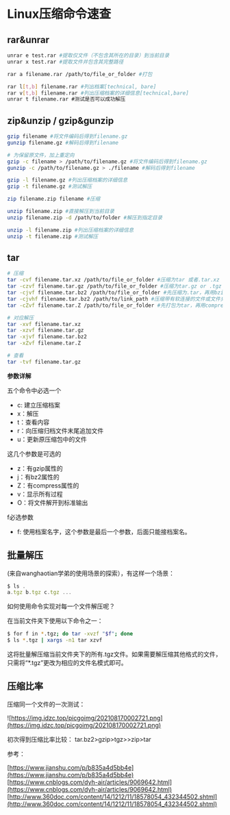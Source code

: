 # Linux压缩命令速查

<!--
Tags: 所有用户可食用
category: Linux奇技淫巧
create_date: October 2, 2021 3:30 PM
description: rar、zip、gzip、tar相关打包解压操作
-->

## rar&unrar

```bash
unrar e test.rar #提取仅文件（不包含其所在的目录）到当前目录
unrar x test.rar #提取文件并包含其完整路径

rar a filename.rar /path/to/file_or_folder #打包

rar l[t,b] filename.rar #列出档案[technical, bare]
rar v[t,b] filename.rar #列出压缩档案的详细信息[technical,bare]
unrar t filename.rar #测试是否可以成功解压
```

## zip&unzip / gzip&gunzip

```bash
gzip filename #将文件编码后得到filename.gz
gunzip filename.gz #解码后得到filename

# 为保留原文件，加上重定向
gzip -c filename > /path/to/filename.gz #将文件编码后得到filename.gz
gunzip -c /path/to/filename.gz > ./filename #解码后得到filename

gzip -l filename.gz #列出压缩档案的详细信息
gzip -t filename.gz #测试解压
```

```bash
zip filename.zip filename #压缩

unzip filename.zip #直接解压到当前目录
unzip filename.zip -d /path/to/folder #解压到指定目录

unzip -l filename.zip #列出压缩档案的详细信息
unzip -t filename.zip #测试解压
```

## tar

```bash
# 压缩
tar -cvf filename.tar.xz /path/to/file_or_folder #压缩为tar 或者.tar.xz
tar -czvf filename.tar.gz /path/to/file_or_folder #压缩为tar.gz or .tgz
tar -cjvf filename.tar.bz2 /path/to/file_or_folder #先压缩为.tar，再用bzip2压缩为.tar.bz2
tar -cjvhf filename.tar.bz2 /path/to/link_path #压缩带有软连接的文件或文件夹
tar -cZvf filename.tar.Z /path/to/file_or_folder #先打包为tar，再用compress(一般不自带该命令？)压缩，生成一个umcompress压缩过的包

# 对应解压
tar -xvf filename.tar.xz
tar -xzvf filename.tar.gz
tar -xjvf filename.tar.bz2
tar -xZvf filename.tar.Z

# 查看
tar -tvf filename.tar.gz
```

**参数详解**

五个命令中必选一个

- c: 建立压缩档案
- x：解压
- t：查看内容
- r：向压缩归档文件末尾追加文件
- u：更新原压缩包中的文件

这几个参数是可选的

- z：有gzip属性的
- j：有bz2属性的
- Z：有compress属性的
- v：显示所有过程
- O：将文件解开到标准输出

f必选参数

- f: 使用档案名字，这个参数是最后一个参数，后面只能接档案名。

## 批量解压

(来自wanghaotian学弟的使用场景的探索），有这样一个场景：

```jsx
$ ls .
a.tgz b.tgz c.tgz ...
```

如何使用命令实现对每一个文件解压呢？

在当前文件夹下使用以下命令之一：

```bash
$ for f in *.tgz; do tar -xvzf "$f"; done
$ ls *.tgz | xargs -n1 tar xzvf
```

这将批量解压缩当前文件夹下的所有.tgz文件。如果需要解压缩其他格式的文件，只需将“*.tgz”更改为相应的文件名模式即可。

## 压缩比率

压缩同一个文件的一次测试：

![https://img.idzc.top/picgoimg/202108170002721.png](https://img.idzc.top/picgoimg/202108170002721.png)

初次得到压缩比率比较： tar.bz2>gzip>tgz>>zip>tar

参考：

[https://www.jianshu.com/p/b835a4d5bb4e](https://www.jianshu.com/p/b835a4d5bb4e)  
[https://www.cnblogs.com/dyh-air/articles/9069642.html](https://www.cnblogs.com/dyh-air/articles/9069642.html)  
[http://www.360doc.com/content/14/1212/11/18578054_432344502.shtml](http://www.360doc.com/content/14/1212/11/18578054_432344502.shtml)  